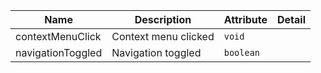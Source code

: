 | Name                                                                                                          | Description          | Attribute | Detail |
| ------------------------------------------------------------------------------------------------------------- | -------------------- | --------- | ------ |
| <div className="Api__Table"> <div>contextMenuClick</div> <div className="Api__Table Docs__Tags"></div></div>  | Context menu clicked | `void`    |
| <div className="Api__Table"> <div>navigationToggled</div> <div className="Api__Table Docs__Tags"></div></div> | Navigation toggled   | `boolean` |
